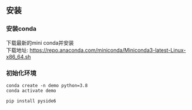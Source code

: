 ## 安装

### 安装conda

下载最新的mini conda并安装  
下载地址: https://repo.anaconda.com/miniconda/Miniconda3-latest-Linux-x86_64.sh


### 初始化环境
```shell
conda create -n demo python=3.8
conda activate demo  

pip install pyside6    
```

